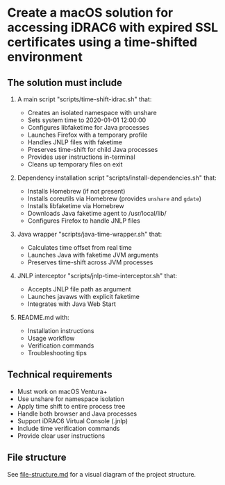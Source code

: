 # Create a macOS solution for accessing iDRAC6 with expired SSL certificates using a time-shifted environment

## The solution must include

1. A main script "scripts/time-shift-idrac.sh" that:

   - Creates an isolated namespace with unshare
   - Sets system time to 2020-01-01 12:00:00
   - Configures libfaketime for Java processes
   - Launches Firefox with a temporary profile
   - Handles JNLP files with faketime
   - Preserves time-shift for child Java processes
   - Provides user instructions in-terminal
   - Cleans up temporary files on exit

2. Dependency installation script "scripts/install-dependencies.sh" that:

   - Installs Homebrew (if not present)
   - Installs coreutils via Homebrew (provides `unshare` and `gdate`)
   - Installs libfaketime via Homebrew
   - Downloads Java faketime agent to /usr/local/lib/
   - Configures Firefox to handle JNLP files

3. Java wrapper "scripts/java-time-wrapper.sh" that:

   - Calculates time offset from real time
   - Launches Java with faketime JVM arguments
   - Preserves time-shift across JVM processes

4. JNLP interceptor "scripts/jnlp-time-interceptor.sh" that:

   - Accepts JNLP file path as argument
   - Launches javaws with explicit faketime
   - Integrates with Java Web Start

5. README.md with:
   - Installation instructions
   - Usage workflow
   - Verification commands
   - Troubleshooting tips

## Technical requirements

- Must work on macOS Ventura+
- Use unshare for namespace isolation
- Apply time shift to entire process tree
- Handle both browser and Java processes
- Support iDRAC6 Virtual Console (.jnlp)
- Include time verification commands
- Provide clear user instructions

## File structure

See [file-structure.md](file-structure.md) for a visual diagram of the project structure.
